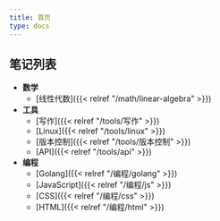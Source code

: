 ```yaml
---
title: 首页
type: docs
---
```


## 笔记列表

- **数学**
  - [线性代数]({{< relref "/math/linear-algebra" >}})
- **工具**
  - [写作]({{< relref "/tools/写作" >}})
  - [Linux]({{< relref "/tools/linux" >}})
  - [版本控制]({{< relref "/tools/版本控制" >}})
  - [API]({{< relref "/tools/api" >}})
- **编程**
  - [Golang]({{< relref "/编程/golang" >}})
  - [JavaScript]({{< relref "/编程/js" >}})
  - [CSS]({{< relref "/编程/css" >}})
  - [HTML]({{< relref "/编程/html" >}})
